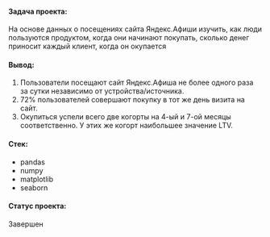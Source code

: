 #### Задача проекта:
На основе данных о посещениях сайта Яндекс.Афиши изучить, как люди пользуются продуктом, когда они начинают покупать, сколько денег приносит каждый клиент, когда он окупается

#### Вывод:
1) Пользователи посещают сайт Яндекс.Афиша не более одного раза за сутки независимо от устройства/источника.   
2) 72% пользователей совершают покупку в тот же день визита на сайт.
3) Окупиться успели всего две когорты на 4-ый и 7-ой месяцы соответственно. У этих же когорт наибольшее значение LTV. 

#### Стек:
- pandas
- numpy
- matplotlib 
- seaborn

#### Статус проекта:
Завершен
